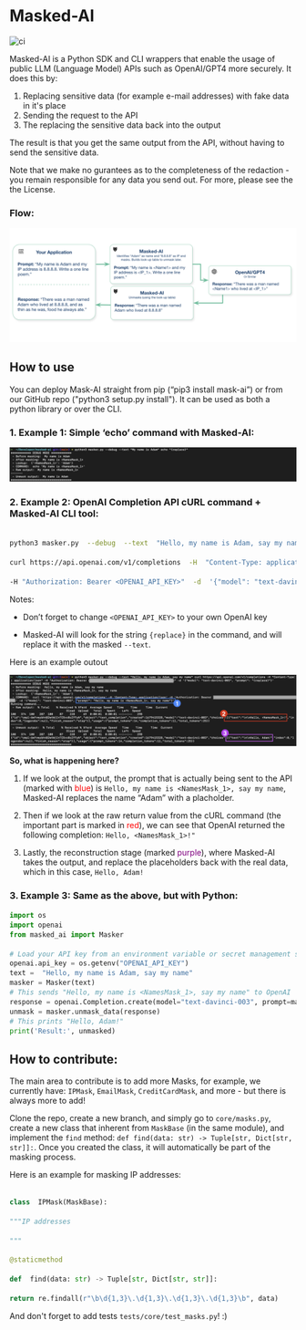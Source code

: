 # Masked-AI
![ci](https://github.com/cado-security/masked-ai/actions/workflows/app-ci.yml/badge.svg?branch=main)
<!-- [![PyPI version](https://badge.fury.io/py/masked-ai.svg)](https://badge.fury.io/py/masked-ai) -->

Masked-AI is a Python SDK and CLI wrappers that enable the usage of public LLM (Language Model) APIs such as OpenAI/GPT4 more securely.
It does this by:
1. Replacing sensitive data (for example e-mail addresses) with fake data in it's place
2. Sending the request to the API
3. The replacing the sensitive data back into the output

The result is that you get the same output from the API, without having to send the sensitive data.

Note that we make no gurantees as to the completeness of the redaction - you remain responsible for any data you send out. For more, please see the the License.

### Flow:

![](docs/flow2.png)

  

## How to use

You can deploy Mask-AI straight from pip (“pip3 install mask-ai”) or from our GitHub repo ("python3 setup.py install"). It can be used as both a python library or over the CLI.

 

### 1. Example 1: Simple ‘echo’ command with Masked-AI:

![](docs/screenshot1.png)

  

### 2. Example 2: OpenAI Completion API cURL command + Masked-AI CLI tool:

```bash

python3 masker.py  --debug  --text  "Hello, my name is Adam, say my name"  \

curl https://api.openai.com/v1/completions  -H  "Content-Type: application/json"  \

-H "Authorization: Bearer <OPENAI_API_KEY>"  -d  '{"model": "text-davinci-003", "prompt": "{replace}"}'

```

Notes:

* Don’t forget to change `<OPENAI_API_KEY>` to your own OpenAI key

* Masked-AI will look for the string `{replace}` in the command, and will replace it with the masked `--text`.

  

Here is an example outout

![](docs/screenshot2.png)

  

**So, what is happening here?**

1. If we look at the output, the prompt that is actually being sent to the API (marked with <span style="color:#ff0000">blue</span>) is `Hello, my name is <NamesMask_1>, say my name`, Masked-AI replaces the name “Adam” with a placholder.

2. Then if we look at the raw return value from the cURL command (the important part is marked in <span style="color:red">red</span>), we can see that OpenAI returned the following completion: `Hello, <NamesMask_1>!"`

3. Lastly, the reconstruction stage (marked <span style="color:purple">purple</span>), where Masked-AI takes the output, and replace the placeholders back with the real data, which in this case, `Hello, Adam!`

 

### 3. Example 3: Same as the above, but with Python:

  

```python
import os
import openai
from masked_ai import Masker

# Load your API key from an environment variable or secret management service
openai.api_key = os.getenv("OPENAI_API_KEY")
text =  "Hello, my name is Adam, say my name"
masker = Masker(text)
# This sends "Hello, my name is <NamesMask_1>, say my name" to OpenAI
response = openai.Completion.create(model="text-davinci-003", prompt=masker.masked_data)
unmask = masker.unmask_data(response)
# This prints "Hello, Adam!"
print('Result:', unmasked)
```

  
  

## How to contribute:

The main area to contribute is to add more Masks, for example, we currently have: `IPMask`, `EmailMask`, `CreditCardMask`, and more - but there is always more to add!

Clone the repo, create a new branch, and simply go to `core/masks.py`, create a new class that inherent from `MaskBase` (in the same module), and implement the `find` method: `def find(data: str) -> Tuple[str, Dict[str, str]]:`. Once you created the class, it will automatically be part of the masking process.

Here is an example for masking IP addresses:

  

```Python

class  IPMask(MaskBase):

"""IP addresses

"""

@staticmethod

def  find(data: str) -> Tuple[str, Dict[str, str]]:

return re.findall(r"\b\d{1,3}\.\d{1,3}\.\d{1,3}\.\d{1,3}\b", data)

```

And don't forget to add tests `tests/core/test_masks.py`! :)

